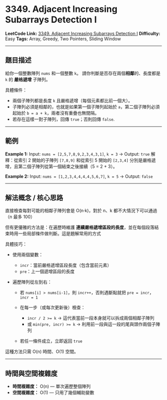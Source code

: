 # 3349. Adjacent Increasing Subarrays Detection I

**LeetCode Link:** [3349. Adjacent Increasing Subarrays Detection I](https://leetcode.com/problems/adjacent-increasing-subarrays-detection-i/)
**Difficulty:** Easy
**Tags:** Array, Greedy, Two Pointers, Sliding Window

---

## 題目描述

給你一個整數陣列 `nums` 和一個整數 `k`。
請你判斷是否存在兩個**相鄰**的、長度都是 `k` 的 **嚴格遞增** 子陣列。

具體條件：

* 兩個子陣列都是長度 `k` 且嚴格遞增（每個元素都比前一個大）。
* 子陣列必須是相鄰的，也就是如果第一個子陣列起始於 `a`，第二個子陣列必須起始於 `b = a + k`，兩者沒有重疊也無間隔。
* 若存在這樣一對子陣列，回傳 `true`；否則回傳 `false`.

---

## 範例

**Example 1:**
Input: `nums = [2,5,7,8,9,2,3,4,3,1]`, `k = 3` → Output: `true`
解釋：從索引 2 開始的子陣列 `[7,8,9]` 和從索引 5 開始的 `[2,3,4]` 分別是嚴格遞增，且第二個子陣列從第一個結束之後接續（5 = 2 + 3）。

**Example 2:**
Input: `nums = [1,2,3,4,4,4,4,5,6,7]`, `k = 5` → Output: `false`

---

## 解法概念 / 核心思路

直接檢查每對可能的相鄰子陣列會是 O(n·k)，對於 n、k 都不大情況下可以通過（n 最多 100）

但有更優雅的方法是：在遍歷時維護 **連續嚴格遞增區段的長度**，並在每個段落結束時用一些局部條件做判斷。這是題解常用的方式

具體技巧：

* 使用兩個變數：

  * `incr`：當前嚴格遞增區段長度（包含當前元素）
  * `pre`：上一個遞增區段的長度
* 遍歷陣列從左到右：

  * 若 `nums[i] > nums[i-1]`，則 `incr++`，否則遇斷點就把 `pre = incr`，`incr = 1`
  * 在每一步（或每次更新後）檢查：

    * `incr / 2 >= k` → 這代表當前一段本身就可以拆成兩個相鄰子陣列
    * 或 `min(pre, incr) >= k` → 利用前一段與這一段的尾與頭作兩個子陣列
  * 若任一條件成立，立即返回 `true`

這種方法只需 O(n) 時間、O(1) 空間。 

---

## 時間與空間複雜度

* **時間複雜度：** O(n) — 單次遍歷整個陣列
* **空間複雜度：** O(1) — 只用了幾個輔助變數
